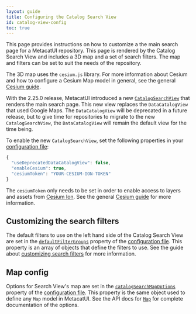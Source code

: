 ```yaml
---
layout: guide
title: Configuring the Catalog Search View
id: catalog-view-config
toc: true
---
```


This page provides instructions on how to customize a the main search page for a MetacatUI repository. This page is rendered by the Catalog Search View and includes a 3D map and a set of search filters. The map and filters can be set to suit the needs of the repository.

The 3D map uses the `cesium.js` library. For more information about Cesium and how to configure a Cesium Map model in general, see the general [Cesium guide](/guides/maps/cesium.html).

With the 2.25.0 release, MetacatUI introduced a new [`CatalogSearchView`](/docs/CatalogSearchView.html) that renders the main search page. This new view replaces the `DataCatalogView` that used Google Maps. The `DataCatalogView` will be deprecated in a future release, but to give time for repositories to migrate to the new `CatalogSearchView`, the `DataCatalogView` will remain the default view for the time being.

To enable the new `CatalogSearchView`, set the following properties in your [configuration file](/docs/AppConfig.html):

```js
{
  "useDeprecatedDataCatalogView": false,
  "enableCesium": true,
  "cesiumToken": "YOUR-CESIUM-ION-TOKEN"
}
```

The `cesiumToken` only needs to be set in order to enable access to layers and assets from [Cesium Ion](https://cesium.com/learn/ion/global-base-layers/). See the general [Cesium guide](/docs/guides/maps/cesium) for more information.

## Customizing the search filters

The default filters to use on the left hand side of the Catalog Search View are set in the [`defaultFilterGroups`](/docs/AppConfig.html#defaultFilterGroups) property of the [configuration file](/docs/AppConfig.html). This property is an array of objects that define the filters to use. See the guide about [customizing search filters](/guides/filters/configuring-filters.html) for more information.

## Map config

Options for Search View's map are set in the [`catalogSearchMapOptions`](docs/AppConfig.html#catalogSearchMapOptions) property of the [configuration file](/docs/AppConfig.html). This property is the same object used to define any `Map` model in MetacatUI. See the API docs for [`Map`](/docs/MapConfig.html) for complete documentation of the options.
